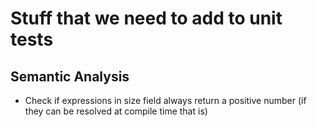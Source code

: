 ﻿# Stuff that we need to add to unit tests

## Semantic Analysis
- Check if expressions in size field always return a positive number (if they can be resolved at compile time that is)